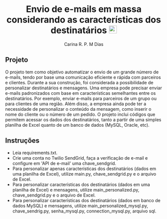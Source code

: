 <h1 align="center"> Envio de e-mails em massa considerando as características dos destinatários  <img src="https://cdn-icons-png.freepik.com/256/16257/16257037.png?ga=GA1.1.763163565.1742925562&semt=ais_hybrid" width="25" heigth="25"></h1>

<p align="center">Carina R. P. M Dias</p>

## Projeto

O projeto tem como objetivo automatizar o envio de um grande número de e-mails, tendo por base uma comunicação eficiente e rápida com parceiros e clientes. Durante a sua construção, foi considerada a possibilidade de personalizar destinatários e mensagens. Uma empresa pode precisar enviar e-mails padronizados com base em características semelhantes entre os destinatários. Por exemplo, enviar e-mails para parceiros de um grupo ou para clientes de uma região. Além disso, a empresa ainda pode ter a necessidade de personalizar o conteúdo da mensagem, como inserir o nome do cliente ou o número de um pedido. O projeto inclui códigos que permitem acessar os dados dos destinatários, tanto a partir de uma simples planilha de Excel quanto de um banco de dados (MySQL, Oracle, etc).

## Instruções

- Leia requirements.txt.
- Crie uma conta no Twilio SendGrid, faça a verificação de e-mail e configure em 'API de e-mail' uma chave_sendgrid.
- Para personalizar apenas características dos destinatários (dados em uma planilha de Excel), utilize main.py, chave_sendgrid.py e o arquivo de Excel.
- Para personalizar características dos destinatários (dados em uma planilha de Excel) e mensagens, utilize main_personalized.py, chave_sendgrid.py e o arquivo de Excel.
- Para personalizar características dos destinatários (dados em banco de dados MySQL) e mensagens, utilize main_personalized_mysql.py, chave_sendrig.py, senha_mysql.py, connection_mysql.py, arquivo sql.

 

